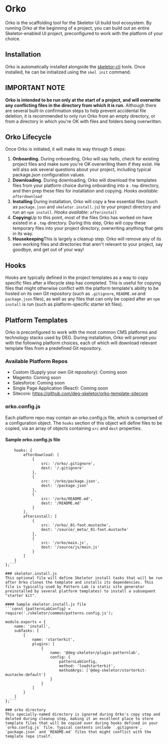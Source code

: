 # Orko

Orko is the scaffolding tool for the Skeletor UI build tool ecosystem. By running Orko at the beginning of a project, you can build out an entire Skeletor-enabled UI project, preconfigured to work with the platform of your choice.

## Installation
Orko is automatically installed alongside the [skeletor-cli](https://github.com/deg-skeletor/skeletor-cli) tools. Once installed, he can be initialized using the `skel init` command.

## IMPORTANT NOTE
**Orko is intended to be run only at the start of a project, and will overwrite any conflicting files in the directory from which it is run.** Although there are several built-in confirmation steps to help prevent accidental file deletion, it is recommended to only run Orko from an empty directory, or from a directory in which you're OK with files and folders being overwritten.

## Orko Lifecycle
Once Orko is initiated, it will make its way through 5 steps:
1. **Onboarding.** During onboarding, Orko will say hello, check for existing project files and make sure you're OK overwriting them if they exist. He will also ask several questions about your project, including typical package.json configuration values.
2. **Downloading.** During downloading, Orko will download the templates files from your platform choice during onboarding into a `.tmp` directory, and then prep these files for installation and copying. *Hooks available: `afterdownload`*
3. **Installing** During installation, Orko will copy a few essential files (such as `package.json` and `skeletor.install.js`) to your project directory and run an `npm install`. *Hooks available: `afterinstall`*
4. **Copying**Up to this point, most of the files Orko has worked on have existed in a `.tmp` directory. During this step, Orko will copy these temporary files into your project directory, overwriting anything that gets in its way.
5. **Housekeeping**This is largely a cleanup step. Orko will remove any of its own working files and directories that aren't relevant to your project, say goodbye, and get out of your way!

## Hooks
Hooks are typically defined in the project templates as a way to copy specific files after a lifecycle step has completed. This is useful for copying files that might otherwise conflict with the platform template's ability to be hosted on its own Git repository (such as `.gitignore`, `README.md` and `package.json` files), as well as any files that can only be copied after an `npm install` is run (such as platform-specific starter kit files).

## Platform Templates
Orko is preconfigured to work with the most common CMS platforms and technology stacks used by DEG. During installation, Orko will prompt you with the following platform choices, each of which will download relevant template files from a predefined Git repository.

### Available Platform Repos
* Custom (Supply your own Git repository): Coming soon
* Magento: Coming soon
* Salesforce: Coming soon
* Single Page Application (React): Coming soon
* Sitecore: https://github.com/deg-skeletor/orko-template-sitecore

### orko.config.js
Each platform repo may contain an orko.config.js file, which is comprised of a configuration object. The `hooks` section of this object will define files to be copied, via an array of objects containing `src` and `dest` properties.

#### Sample orko.config.js file
```module.exports = {
    hooks: {
        afterdownload: [
            {
                src: '/orko/.gitignore',
                dest: '/.gitignore'
            },
            {
                src: '/orko/package.json',
                dest: '/package.json'
            },
            {
                src: '/orko/README.md',
                dest: '/README.md'
            }
        ],
        afterinstall: [
            {
                src: '/orko/_01-foot.mustache',
                dest: '/source/_meta/_01-foot.mustache'
            },
            {
                src: '/orko/main.js',
                dest: '/source/js/main.js'
            }
        ]
    }
};```

### skeletor.install.js
This optional file will define Skeletor install tasks that will be run after Orko clones the template and installs its dependencies. This file is typically used by Pattern Lab (a static site generator preinstalled by several platform templates) to install a subsequent "starter kit".

#### Sample skeletor.install.js file
```const {patternLabConfig} = require('./skeletor/common/patterns.config.js');

module.exports = {
	name: 'install',
	subTasks: [
		{
			name: 'starterkit',
			plugins: [
				{
					name: '@deg-skeletor/plugin-patternlab',
					config: {                
						patternLabConfig,
						method: 'loadstarterkit',
						methodArgs: ['@deg-skeletor/starterkit-mustache-default']
					}
				}
			]
		}
	]
};```

### orko directory
This specially-named directory is ignored during Orko's copy step and deleted during cleanup step, making it an excellent place to store template files that will be copied over during hooks defined in your `orko.config.js` file. Typical contents include `.gitignore`, `package.json` and `README.md` files that might conflict with the template repo itself.
